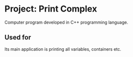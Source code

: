 # Project: Print Complex
Computer program developed in C++ programming language. 
## Used for
Its main application is printing all variables, containers etc.
